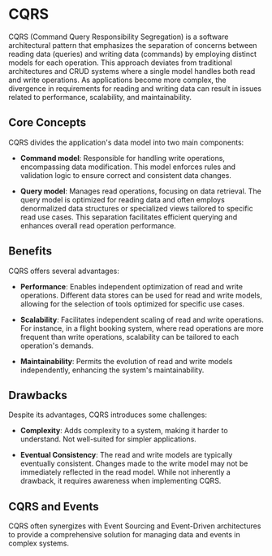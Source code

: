 # CQRS

CQRS (Command Query Responsibility Segregation) is a software architectural pattern that emphasizes the separation of concerns between reading data (queries) and writing data (commands) by employing distinct models for each operation. This approach deviates from traditional architectures and CRUD systems where a single model handles both read and write operations. As applications become more complex, the divergence in requirements for reading and writing data can result in issues related to performance, scalability, and maintainability.

## Core Concepts

CQRS divides the application's data model into two main components:

- **Command model**: Responsible for handling write operations, encompassing data modification. This model enforces rules and validation logic to ensure correct and consistent data changes.

- **Query model**: Manages read operations, focusing on data retrieval. The query model is optimized for reading data and often employs denormalized data structures or specialized views tailored to specific read use cases. This separation facilitates efficient querying and enhances overall read operation performance.

## Benefits

CQRS offers several advantages:

- **Performance**: Enables independent optimization of read and write operations. Different data stores can be used for read and write models, allowing for the selection of tools optimized for specific use cases.

- **Scalability**: Facilitates independent scaling of read and write operations. For instance, in a flight booking system, where read operations are more frequent than write operations, scalability can be tailored to each operation's demands.

- **Maintainability**: Permits the evolution of read and write models independently, enhancing the system's maintainability.

## Drawbacks

Despite its advantages, CQRS introduces some challenges:

- **Complexity**: Adds complexity to a system, making it harder to understand. Not well-suited for simpler applications.

- **Eventual Consistency**: The read and write models are typically eventually consistent. Changes made to the write model may not be immediately reflected in the read model. While not inherently a drawback, it requires awareness when implementing CQRS.

## CQRS and Events

CQRS often synergizes with Event Sourcing and Event-Driven architectures to provide a comprehensive solution for managing data and events in complex systems.